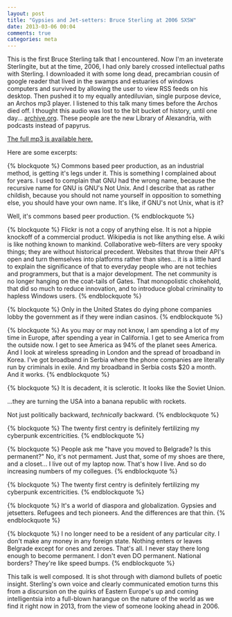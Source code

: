 ```yaml
---
layout: post
title: "Gypsies and Jet-setters: Bruce Sterling at 2006 SXSW"
date: 2013-03-06 00:04
comments: true
categories: meta
---
```


This is the first Bruce Sterling talk that I encountered. Now I'm an inveterate Sterlingite, but at the time, 2006, I had only barely crossed intellectual paths with Sterling. I downloaded it with some long dead, precambrian cousin of google reader that lived in the swamps and estuaries of windows computers and survived by allowing the user to view RSS feeds on his desktop. Then pushed it to my equally antediluvian, single purpose device, an Archos mp3 player. I listened to this talk many times before the Archos died off. I thought this audio was lost to the bit bucket of history, until one day... [archive.org][1]. These people are the new Library of Alexandria, with podcasts instead of papyrus.

[The full mp3 is available here.][0]

Here are some excerpts:

{% blockquote %}
Commons based peer production, as an industrial method, is getting it's legs under it. This is something I complained about for years. I used to complain that GNU had the wrong name, because the recursive name for GNU is GNU's Not Unix. And I describe that as rather childish, because you should not name yourself in opposition to something else, you should have your own name. It's like, if GNU's not Unix, what is it?

Well, it's commons based peer production.
{% endblockquote %}

{% blockquote %}
Flickr is not a copy of anything else. It is not a hippie knockoff of a commercial product. Wikipedia is not like anything else. A wiki is like nothing known to mankind. Collaborative web-filters are very spooky things; they are without historical precedent. Websites that throw their API's open and turn themselves into platforms rather than sites... it is a little hard to explain the significance of that to everyday people who are not techies and programmers, but that is a major development. The net community is no longer hanging on the coat-tails of Gates. That monopolistic chokehold, that did so much to reduce innovation, and to introduce global criminality to hapless Windows users.
{% endblockquote %}

{% blockquote %}
Only in the United States do dying phone companies lobby the government as if they were indian casinos.
{% endblockquote %}

{% blockquote %}
As you may or may not know, I am spending a lot of my time in Europe, after spending a year in California. I get to see America from the outside now. I get to see America as 94% of the planet sees America. And I look at wireless spreading in London and the spread of broadband in Korea. I've got broadband in Serbia where the phone companies are literally run by criminals in exile. And my broadband in Serbia costs $20 a month. And it works.
{% endblockquote %}

{% blockquote %}
It is decadent, it is sclerotic. It looks like the Soviet Union.

...they are turning the USA into a banana republic with rockets.

Not just politically backward, <em>technically</em> backward.
{% endblockquote %}

{% blockquote %}
The twenty first centry is definitely fertilizing my cyberpunk excentricities.
{% endblockquote %}

{% blockquote %}
People ask me "have you moved to Belgrade? Is this permanent?" No, it's not permament. Just that, some of my shoes are there, and a closet... I live out of my laptop now. That's how I live. And so do increasing numbers of my collegues.
{% endblockquote %}

{% blockquote %}
The twenty first centry is definitely fertilizing my cyberpunk excentricities.
{% endblockquote %}

{% blockquote %}
It's a world of diaspora and globalization. Gypsies and jetsetters. Refugees and tech pioneers. And the differences are that thin.
{% endblockquote %}

{% blockquote %}
I no longer need to be a resident of any particular city. I don't make any money in any foreign state. Nothing enters or leaves Belgrade except for ones and zeroes. That's all. I never stay there long enough to become permanent. I don't even DO permanent. National borders? They're like speed bumps.
{% endblockquote %}

This talk is well composed. It is shot through with diamond bullets of poetic insight. Sterling's own voice and clearly communicated emotion turns this from a discursion on the quirks of Eastern Europe's up and coming intelligentsia into a full-blown harangue on the nature of the world as we find it right now in 2013, from the view of someone looking ahead in 2006.

[0]: http://archive.org/details/BruceSterlingSxswKeynoteSpeechTheStateOfTheWorld "Bruce Sterling Sxsw Keynote, 2006 at archive.org"
[1]: http://archive.org/ "archive dot org"
